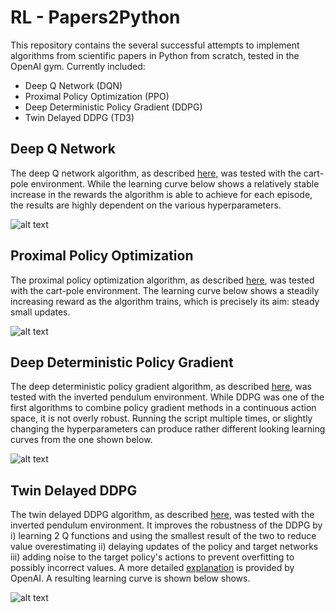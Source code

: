 # RL - Papers2Python

This repository contains the several successful attempts to implement algorithms from scientific papers in Python from scratch, tested in the OpenAI gym. Currently included:
- Deep Q Network (DQN)
- Proximal Policy Optimization (PPO)
- Deep Deterministic Policy Gradient (DDPG)
- Twin Delayed DDPG (TD3)

## Deep Q Network
The deep Q network algorithm, as described [here](https://arxiv.org/abs/1312.5602), was tested with the cart-pole environment. While the learning curve below shows a relatively stable increase in the rewards the algorithm is able to achieve for each episode, the results are highly dependent on the various hyperparameters. 

![alt text](https://github.com/dp90/ReinforcementLearning/blob/master/Images/DQN_learningCurve.png "DQN learning curve")

## Proximal Policy Optimization
The proximal policy optimization algorithm, as described [here](https://arxiv.org/abs/1707.06347), was tested with the cart-pole environment. The learning curve below shows a steadily increasing reward as the algorithm trains, which is precisely its aim: steady small updates. 

![alt text](https://github.com/dp90/ReinforcementLearning/blob/master/Images/PPO_learningCurve.png "PPO learning curve")

## Deep Deterministic Policy Gradient
The deep deterministic policy gradient algorithm, as described [here](https://arxiv.org/abs/1509.02971), was tested with the inverted pendulum environment. While DDPG was one of the first algorithms to combine policy gradient methods in a continuous action space, it is not overly robust. Running the script multiple times, or slightly changing the hyperparameters can produce rather different looking learning curves from the one shown below. 

![alt text](https://github.com/dp90/ReinforcementLearning/blob/master/Images/DDPG_learningCurve.png "DDPG learning curve")

## Twin Delayed DDPG
The twin delayed DDPG algorithm, as described [here](https://arxiv.org/abs/1802.09477), was tested with the inverted pendulum environment. It improves the robustness of the DDPG by i) learning 2 Q functions and using the smallest result of the two to reduce value overestimating ii) delaying updates of the policy and target networks iii) adding noise to the target policy's actions to prevent overfitting to possibly incorrect values. A more detailed [explanation](https://spinningup.openai.com/en/latest/algorithms/td3.html) is provided by OpenAI. A resulting learning curve is shown below shows. 

![alt text](https://github.com/dp90/ReinforcementLearning/blob/master/Images/TD3_learningCurve.png "TD3 learning curve")
